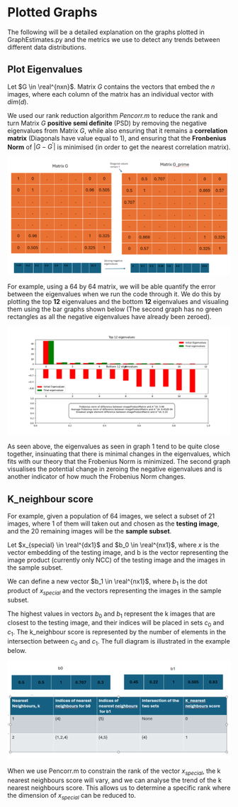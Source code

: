 ﻿# Plotted Graphs
The following will be a detailed explanation on the graphs plotted in GraphEstimates.py and the metrics we use to detect any trends between different data distributions.

## Plot Eigenvalues
Let $G \in \real^{nxn}$. Matrix $G$ contains the vectors that embed the $n$ images, where each column of the matrix has an individual vector with $dim(d)$.

We used our rank reduction algorithm *Pencorr.m* to reduce the rank and turn Matrix $G$ **positive semi definite** (PSD) by removing the negative eigenvalues from Matrix $G$, while also ensuring that it remains a **correlation matrix** (Diagonals have value equal to 1), and ensuring that the **Fronbenius Norm** of $|G-G^{\prime}|$ is minimised (in order to get the nearest correlation matrix). 

 ![Graph representing Pencorr.m](../../assets/PenCorr_demostration.png)


For example, using a 64 by 64 matrix, we will be able quantify the error between the eigenvalues when we run the code through it. We do this by plotting the top **12** eigenvalues and the bottom **12** eigenvalues and visualing them using the bar graphs shown below (The second graph has no green rectangles as all the negative eigenvalues have already been zeroed).

 ![Graph representing eigenvalues](../../assets/plot_eigenvalues.png)

As seen above, the eigenvalues as seen in graph 1 tend to be quite close together, insinuating that there is minimal changes in the eigenvalues, which fits with our theory that the Frobenius Norm is minimized. The second graph visualises the potential change in zeroing the negative eigenvalues and is another indicator of how much the Frobenius Norm changes.  

## K_neighbour score
For example, given a population of 64 images, we select a subset of 21 images, where 1 of them will taken out and chosen as the **testing image**, and the 20 remaining images will be the **sample subset**.

Let $x_{special} \in \real^{dx1}$ and $b_0 \in \real^{nx1}$, where $x$ is the vector embedding of the testing image, and b is the vector representing the image product (currently only NCC) of the testing image and the images in the sample subset.  

We can define a new vector $b_1 \in \real^{nx1}$, where $b_1$ is the dot product of $x_{special}$ and the vectors representing the images in the sample subset. 

The highest values in vectors $b_0$ and $b_1$ represent the k images that are closest to the testing image, and their indices will be placed in sets $c_0$ and $c_1$. The k_neighbour score is represented by the number of elements in the intersection between $c_0$ and $c_1$. The full diagram is illustrated in the example below. 

![Graph illustrating obtaining k nearest neighbours score](../../assets/k_nearest_neighbours.png)

When we use Pencorr.m to constrain the rank of the vector $x_{special}$, the k nearest neighbours score will vary, and we can analyse the trend of the k nearest neighbours score. This allows us to determine a specific rank where the dimension of $x_{special}$ can be reduced to.
